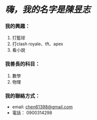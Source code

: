 # *嗨，我的名字是陳昱志*
### 我的興趣：
1. 打籃球
2. 打clash royale、tft、apex
3. 看小說

### 我善長的科目：
1. 數學
2. 物理
 
### 我的聯絡方式：
- email: chen61398@gmail.com
- 電話： 0900314298

